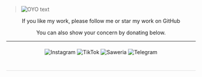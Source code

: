 >   ![OYO text](/line/img/IFS.png)


<!-- Tambahkan ini di <head> HTML kamu -->
<div align="center">
  If you like my work, please follow me or star my work on GitHub
  
You can also show your concern by donating below.
<div align="center">
 </div>
<hr/>

  <div style="margin: 20px 0;">
    <a href="https://www.instagram.com/pai_calll?igsh=OGZnYmZ5OGdiMG9r" target="_blank" style="text-decoration: none;">
      <img src="https://img.shields.io/badge/-Instagram-red?style=for-the-badge&logo=instagram&logoColor=white" alt="Instagram">
    </a>
    <a href="https://www.tiktok.com/@pai.call" target="_blank" style="text-decoration: none;">
      <img src="https://img.shields.io/badge/-TikTok-black?style=for-the-badge&logo=tiktok&logoColor=white" alt="TikTok">
    </a>
    <a href="https://saweria.co/Uniccc" target="_blank" style="text-decoration: none;">
      <img src="https://img.shields.io/badge/-Saweria-yellow?style=for-the-badge&logo=saweria&logoColor=white" alt="Saweria">
    </a>
    <a href="https://t.me/Yeye_PID" target="_blank" style="text-decoration: none;">
      <img src="https://img.shields.io/badge/-Telegram-blue?style=for-the-badge&logo=telegram&logoColor=white" alt="Telegram">
    </a>
  </div>

  <hr style="border: none; height: 1px; background: #ddd; margin: 40px 0;">

</div>
